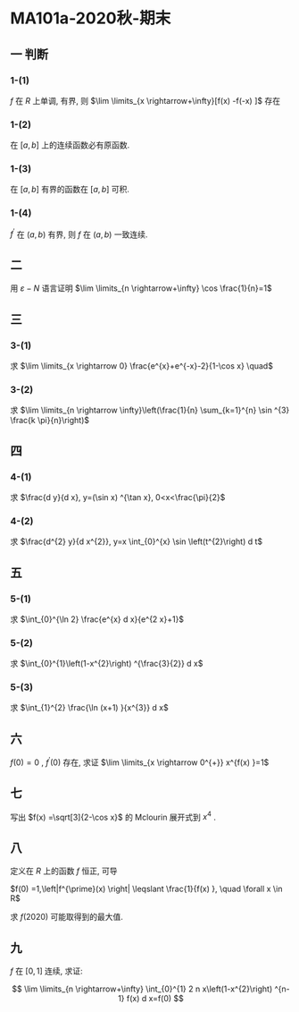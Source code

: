 # MA101a-2020秋-期末

## 一 判断

### 1-(1)

$f$ 在 $R$ 上单调, 有界, 则 $\lim \limits_{x \rightarrow+\infty}[f(x) -f(-x) ]$ 存在

### 1-(2)

在 $[a, b]$ 上的连续函数必有原函数.

### 1-(3)

在 $[a, b]$ 有界的函数在 $[a, b]$ 可积.

### 1-(4)

$f^{\prime}$ 在 $(a, b)$ 有界, 则 $f$ 在 $(a, b)$ 一致连续.

## 二

用 $\varepsilon-N$ 语言证明 $\lim \limits_{n \rightarrow+\infty} \cos \frac{1}{n}=1$

## 三

### 3-(1)

求 $\lim \limits_{x \rightarrow 0} \frac{e^{x}+e^{-x}-2}{1-\cos x} \quad$

### 3-(2)

求 $\lim \limits_{n \rightarrow \infty}\left(\frac{1}{n} \sum_{k=1}^{n} \sin ^{3} \frac{k \pi}{n}\right)$

## 四

### 4-(1)

求 $\frac{d y}{d x}, y=(\sin x) ^{\tan x}, 0<x<\frac{\pi}{2}$

### 4-(2)

求 $\frac{d^{2} y}{d x^{2}}, y=x \int_{0}^{x} \sin \left(t^{2}\right)  d t$

## 五

### 5-(1)

求 $\int_{0}^{\ln 2} \frac{e^{x} d x}{e^{2 x}+1}$

### 5-(2)

求 $\int_{0}^{1}\left(1-x^{2}\right) ^{\frac{3}{2}} d x$

### 5-(3)

求 $\int_{1}^{2} \frac{\ln (x+1) }{x^{3}} d x$

## 六

$f(0) =0$ , $f^{\prime}(0)$ 存在, 求证 $\lim \limits_{x \rightarrow 0^{+}} x^{f(x) }=1$

## 七

写出 $f(x) =\sqrt[3]{2-\cos x}$ 的 Mclourin 展开式到 $x^{4}$ .

## 八

定义在 $R$ 上的函数 $f$ 恒正, 可导

$f(0) =1,\left|f^{\prime}(x) \right| \leqslant \frac{1}{f(x) }, \quad \forall x \in R$

求 $f(2020)$ 可能取得到的最大值.

## 九

$f$ 在 $[0,1]$ 连续, 求证:

$$
\lim \limits_{n \rightarrow+\infty} \int_{0}^{1} 2 n x\left(1-x^{2}\right) ^{n-1} f(x)  d x=f(0)
$$
